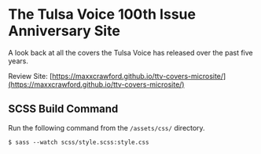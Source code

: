 # The Tulsa Voice 100th Issue Anniversary Site

A look back at all the covers the Tulsa Voice has released over the past five years.

Review Site: [https://maxxcrawford.github.io/ttv-covers-microsite/](https://maxxcrawford.github.io/ttv-covers-microsite/)

## SCSS Build Command

Run the following command from the `/assets/css/` directory.

    $ sass --watch scss/style.scss:style.css
